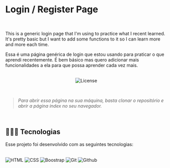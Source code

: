 # Login / Register Page
</br>

This is a generic login page that I'm using to practice what I recent learned. It's pretty basic but I want to add some functions to it so I can learn more and more each time.
</br>

Essa é uma página genérica de login que estou usando para praticar o que aprendi recentemente. É bem básico mas quero adicionar mais funcionalidades a ela para que possa aprender cada vez mais.
</br></br>

<p align="center">
  <img alt="License" src="https://img.shields.io/static/v1?label=license&message=MIT&color=49AA26&labelColor=000000">
</p>

<div align="center">
  <img src=""/>
</div>
</br>

> <i>Para abrir essa página na sua máquina, basta clonar o repositório e abrir a página index no seu navegador.</i>

<br>

## 👨🏽‍💻 Tecnologias

Esse projeto foi desenvolvido com as seguintes tecnologias:

<div style="display: inline_block"></br>
  <img align="center" alt="HTML" src="https://img.shields.io/badge/HTML5-E34F26?style=for-the-badge&logo=html5&logoColor=white"/>
  <img align="center" alt="CSS" src="https://img.shields.io/badge/CSS3-1572B6?style=for-the-badge&logo=css3&logoColor=white"/>
  <img align="center" alt="Boostrap" src="https://img.shields.io/badge/Bootstrap-563D7C?style=for-the-badge&logo=bootstrap&logoColor=white"/>
  <img align="center" alt="Git" src="https://img.shields.io/badge/GIT-E44C30?style=for-the-badge&logo=git&logoColor=white"/>
  <img align="center" alt="Github" src="https://img.shields.io/badge/GitHub-100000?style=for-the-badge&logo=github&logoColor=white"/>
</div>